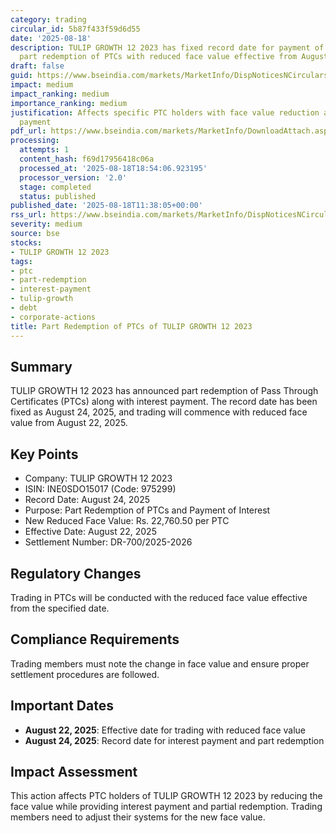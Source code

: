 ```yaml
---
category: trading
circular_id: 5b87f433f59d6d55
date: '2025-08-18'
description: TULIP GROWTH 12 2023 has fixed record date for payment of interest and
  part redemption of PTCs with reduced face value effective from August 22, 2025.
draft: false
guid: https://www.bseindia.com/markets/MarketInfo/DispNoticesNCirculars.aspx?Noticeid={A2E3A423-3D90-4336-9AA9-211535C2D6E4}&noticeno=20250818-21&dt=08/18/2025&icount=21&totcount=77&flag=0
impact: medium
impact_ranking: medium
importance_ranking: medium
justification: Affects specific PTC holders with face value reduction and interest
  payment
pdf_url: https://www.bseindia.com/markets/MarketInfo/DownloadAttach.aspx?id=20250818-21&attachedId=
processing:
  attempts: 1
  content_hash: f69d17956418c06a
  processed_at: '2025-08-18T18:54:06.923195'
  processor_version: '2.0'
  stage: completed
  status: published
published_date: '2025-08-18T11:38:05+00:00'
rss_url: https://www.bseindia.com/markets/MarketInfo/DispNoticesNCirculars.aspx?Noticeid={A2E3A423-3D90-4336-9AA9-211535C2D6E4}&noticeno=20250818-21&dt=08/18/2025&icount=21&totcount=77&flag=0
severity: medium
source: bse
stocks:
- TULIP GROWTH 12 2023
tags:
- ptc
- part-redemption
- interest-payment
- tulip-growth
- debt
- corporate-actions
title: Part Redemption of PTCs of TULIP GROWTH 12 2023
---
```


## Summary

TULIP GROWTH 12 2023 has announced part redemption of Pass Through Certificates (PTCs) along with interest payment. The record date has been fixed as August 24, 2025, and trading will commence with reduced face value from August 22, 2025.

## Key Points

- Company: TULIP GROWTH 12 2023
- ISIN: INE0SDO15017 (Code: 975299)
- Record Date: August 24, 2025
- Purpose: Part Redemption of PTCs and Payment of Interest
- New Reduced Face Value: Rs. 22,760.50 per PTC
- Effective Date: August 22, 2025
- Settlement Number: DR-700/2025-2026

## Regulatory Changes

Trading in PTCs will be conducted with the reduced face value effective from the specified date.

## Compliance Requirements

Trading members must note the change in face value and ensure proper settlement procedures are followed.

## Important Dates

- **August 22, 2025**: Effective date for trading with reduced face value
- **August 24, 2025**: Record date for interest payment and part redemption

## Impact Assessment

This action affects PTC holders of TULIP GROWTH 12 2023 by reducing the face value while providing interest payment and partial redemption. Trading members need to adjust their systems for the new face value.